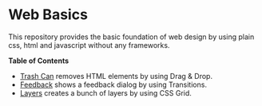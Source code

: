 # Web Basics
This repository provides the basic foundation of web design by using plain css, html and javascript without any frameworks.

**Table of Contents**
- [Trash Can](0-trash-can) removes HTML elements by using Drag & Drop.
- [Feedback](1-feedback) shows a feedback dialog by using Transitions.
- [Layers](2-layers) creates a bunch of layers by using CSS Grid.
